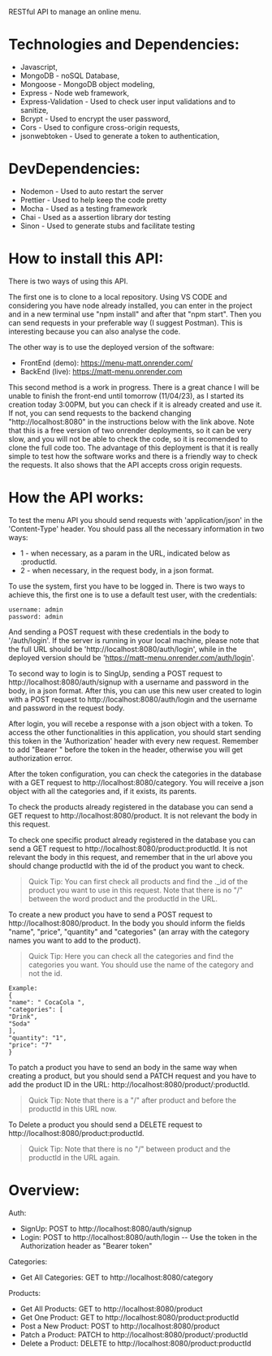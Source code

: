 RESTful API to manage an online menu.

# Technologies and Dependencies:

- Javascript,
- MongoDB - noSQL Database,
- Mongoose - MongoDB object modeling,
- Express - Node web framework,
- Express-Validation - Used to check user input validations and to sanitize,
- Bcrypt - Used to encrypt the user password,
- Cors - Used to configure cross-origin requests,
- jsonwebtoken - Used to generate a token to authentication,

# DevDependencies:

- Nodemon - Used to auto restart the server
- Prettier - Used to help keep the code pretty
- Mocha - Used as a testing framework
- Chai - Used as a assertion library dor testing
- Sinon - Used to generate stubs and facilitate testing

# How to install this API:

There is two ways of using this API. 

The first one is to clone to a local repository. Using VS CODE and considering you have node already installed, you can enter in the project and in a new terminal use "npm install" and after that "npm start". Then you can send requests in your preferable way (I suggest Postman). This is interesting because you can also analyse the code.

The other way is to use the deployed version of the software:
- FrontEnd (demo): https://menu-matt.onrender.com/
- BackEnd (live): https://matt-menu.onrender.com

This second method is a work in progress. There is a great chance I will be unable to finish the front-end until tomorrow (11/04/23), as I started its creation today 3:00PM, but you can check if it is already created and use it. If not, you can send requests to the backend changing "http://localhost:8080" in the instructions below with the link above. Note that this is a free version of two onrender deployments, so it can be very slow, and you will not be able to check the code, so it is recomended to clone the full code too. The advantage of this deployment is that it is really simple to test how the software works and there is a friendly way to check the requests. It also shows that the API accepts cross origin requests.

# How the API works:

To test the menu API you should send requests with 'application/json' in the 'Content-Type' header. You should pass all the necessary information in two ways:

- 1 - when necessary, as a param in the URL, indicated below as :productId.
- 2 - when necessary, in the request body, in a json format.

To use the system, first you have to be logged in. There is two ways to achieve this, the first one is to use a default test user, with the credentials:

```
username: admin
password: admin
```

And sending a POST request with these credentials in the body to '/auth/login'. If the server is running in your local machine, please note that the full URL should be 'http://localhost:8080/auth/login', while in the deployed version should be 'https://matt-menu.onrender.com/auth/login'.

To second way to login is to SingUp, sending a POST request to http://localhost:8080/auth/signup with a username and password in the body, in a json format. After this, you can use this new user created to login with a POST request to http://localhost:8080/auth/login and the username and password in the request body.

After login, you will recebe a response with a json object with a token. To access the other functionalities in this application, you should start sending this token in the 'Authorization' header with every new request. Remember to add "Bearer " before the token in the header, otherwise you will get authorization error.

After the token configuration, you can check the categories in the database with a GET request to http://localhost:8080/category. You will receive a json object with all the categories and, if it exists, its parents.

To check the products already registered in the database you can send a GET request to http://localhost:8080/product. It is not relevant the body in this request.

To check one specific product already registered in the database you can send a GET request to http://localhost:8080/product:productId. It is not relevant the body in this request, and remember that in the url above you should change productId with the id of the product you want to check.

> Quick Tip: You can first check all products and find the .\_id of the product you want to use in this request. Note that there is no "/" between the word product and the productId in the URL.

To create a new product you have to send a POST request to http://localhost:8080/product. In the body you should inform the fields "name", "price", "quantity" and "categories" (an array with the category names you want to add to the product).

> Quick Tip: Here you can check all the categories and find the categories you want. You should use the name of the category and not the id.

```
Example:
{
"name": " CocaCola ",
"categories": [
"Drink",
"Soda"
],
"quantity": "1",
"price": "7"
}
```

To patch a product you have to send an body in the same way when creating a product, but you should send a PATCH request and you have to add the product ID in the URL: http://localhost:8080/product/:productId.

> Quick Tip: Note that there is a "/" after product and before the productId in this URL now.

To Delete a product you should send a DELETE request to http://localhost:8080/product:productId.

> Quick Tip: Note that there is no "/" between product and the productId in the URL again.

# Overview:

Auth:

- SignUp: POST to http://localhost:8080/auth/signup
- Login: POST to http://localhost:8080/auth/login
  -- Use the token in the Authorization header as "Bearer token"

Categories:

- Get All Categories: GET to http://localhost:8080/category

Products:

- Get All Products: GET to http://localhost:8080/product
- Get One Product: GET to http://localhost:8080/product:productId
- Post a New Product: POST to http://localhost:8080/product
- Patch a Product: PATCH to http://localhost:8080/product/:productId
- Delete a Product: DELETE to http://localhost:8080/product:productId
